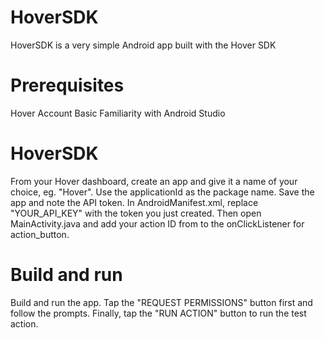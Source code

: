 # HoverSDK
HoverSDK is a very simple Android app built with the Hover SDK

# Prerequisites
Hover Account
Basic Familiarity with Android Studio

# HoverSDK
From your Hover dashboard, create an app and give it a name of your choice, eg. "Hover". Use the applicationId as the package name. Save the app and note the API token.
In AndroidManifest.xml, replace "YOUR_API_KEY" with the token you just created. Then open MainActivity.java and add your action ID from  to the onClickListener for action_button.

# Build and run
Build and run the app. Tap the "REQUEST PERMISSIONS" button first and follow the prompts. Finally, tap the "RUN ACTION" button to run the test action.
